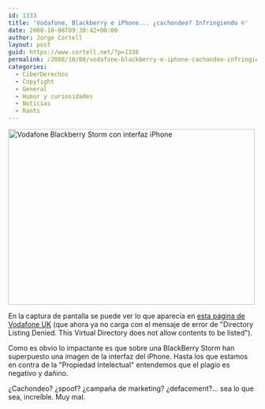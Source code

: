 ```yaml
---
id: 1333
title: 'Vodafone, Blackberry e iPhone... ¿cachondeo? Infringiendo ©'
date: 2008-10-08T09:30:42+00:00
author: Jorge Cortell
layout: post
guid: https://www.cortell.net/?p=1336
permalink: /2008/10/08/vodafone-blackberry-e-iphone-cachondeo-infringiendo/
categories:
  - CiberDerechos
  - Copyfight
  - General
  - Humor y curiosidades
  - Noticias
  - Rants
---
```

<img src="https://farm4.static.flickr.com/3108/2924159706_dd0587f9f2.jpg?v=0" alt="Vodafone Blackberry Storm con interfaz iPhone" width="500" height="356" />

En la captura de pantalla se puede ver lo que aparecía en <a title="https://blackberry.vodafone.co.uk/storm/specifications/" href="https://blackberry.vodafone.co.uk/storm/specifications/" target="_blank">esta página de Vodafone UK</a> (que ahora ya no carga con el mensaje de error de "Directory Listing Denied. This Virtual Directory does not allow contents to be listed").

Como es obvio lo impactante es que sobre una BlackBerry Storm han superpuesto una imagen de la interfaz del iPhone. Hasta los que estamos en contra de la "Propiedad Intelectual" entendemos que el plagio es negativo y dañino.

¿Cachondeo? ¿spoof? ¿campaña de marketing? ¿defacement?... sea lo que sea, increíble. Muy mal.